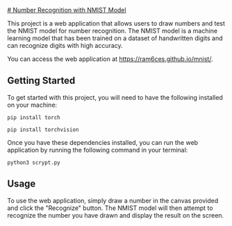 [# Number Recognition with NMIST Model](https://ram6ces.github.io/mnist/)

This project is a web application that allows users to draw numbers and test the NMIST model for number recognition. The NMIST model is a machine learning model that has been trained on a dataset of handwritten digits and can recognize digits with high accuracy.

You can access the web application at https://ram6ces.github.io/mnist/.

## Getting Started

To get started with this project, you will need to have the following installed on your machine:
```
pip install torch
```

```
pip install torchvision
```

Once you have these dependencies installed, you can run the web application by running the following command in your terminal:

```
python3 scrypt.py
```


## Usage

To use the web application, simply draw a number in the canvas provided and click the "Recognize" button. The NMIST model will then attempt to recognize the number you have drawn and display the result on the screen.

